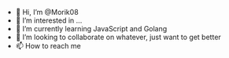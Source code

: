 - 👋 Hi, I’m @Morik08
- 👀 I’m interested in ...
- 🌱 I’m currently learning JavaScript and Golang
- 💞️ I’m looking to collaborate on whatever, just want to get better
- 📫 How to reach me 

<!---
Morik08/Morik08 is a ✨ special ✨ repository because its `README.md` (this file) appears on your GitHub profile.
You can click the Preview link to take a look at your changes.
--->
